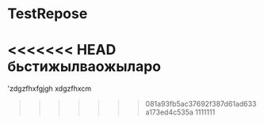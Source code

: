 # TestRepose
<<<<<<< HEAD
бьстижылваожыларо
=======
'zdgzfhxfgjgh
xdgzfhxcm
>>>>>>> 081a93fb5ac37692f387d61ad633a173ed4c535a
1111111
